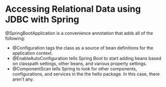 # Accessing Relational Data using JDBC with Spring #

@SpringBootApplication is a convenience annotation that adds all of the following:

* @Configuration tags the class as a source of bean definitions for the application context.
* @EnableAutoConfiguration tells Spring Boot to start adding beans based on classpath settings, other beans, and various property settings.
* @ComponentScan tells Spring to look for other components, configurations, and services in the the hello package. In this case, there aren’t any.